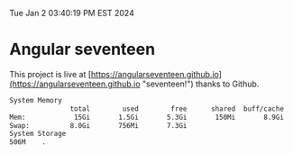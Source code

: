 Tue Jan  2 03:40:19 PM EST 2024

# Angular seventeen


This project is live at [https://angularseventeen.github.io](https://angularseventeen.github.io "seventeen!") thanks to Github.

```bash
System Memory
               total        used        free      shared  buff/cache   available
Mem:            15Gi       1.5Gi       5.3Gi       150Mi       8.9Gi        13Gi
Swap:          8.0Gi       756Mi       7.3Gi
System Storage
506M	.
